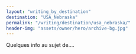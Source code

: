 ```yaml
---
layout: "writing_by_destination"
destination: "USA_Nebraska"
permalink: "/writing/destination/usa_nebraska/"
header-img: "assets/owner/hero/archive-bg.jpg"
---
```


Quelques info au sujet de....